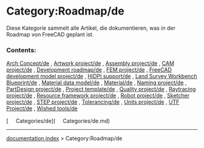 # Category:Roadmap/de
Diese Kategorie sammelt alle Artikel, die dokumentieren, was in der Roadmap von FreeCAD geplant ist.

### Contents:

[Arch Concept/de](Arch_Concept/de.md) , [Artwork project/de](Artwork_project/de.md) , [Assembly project/de](Assembly_project/de.md) , [CAM project/de](CAM_project/de.md) , [Development roadmap/de](Development_roadmap/de.md) , [FEM project/de](FEM_project/de.md) , [FreeCAD development model project/de](FreeCAD_development_model_project/de.md) , [HiDPI support/de](HiDPI_support/de.md) , [Land Survey Workbench Blueprint/de](Land_Survey_Workbench_Blueprint/de.md) , [Material data model/de](Material_data_model/de.md) , [Material/de](Material/de.md) , [Naming project/de](Naming_project/de.md) , [PartDesign project/de](PartDesign_project/de.md) , [Project template/de](Project_template/de.md) , [Quality project/de](Quality_project/de.md) , [Raytracing project/de](Raytracing_project/de.md) , [Resource framework project/de](Resource_framework_project/de.md) , [Robot project/de](Robot_project/de.md) , [Sketcher project/de](Sketcher_project/de.md) , [STEP project/de](STEP_project/de.md) , [Tolerancing/de](Tolerancing/de.md) , [Units project/de](Units_project/de.md) , [UTF Project/de](UTF_Project/de.md) , [Wished tools/de](Wished_tools/de.md)

[<img src="images/Property.png" style="width:16px"> Categories/de](<img src="images/Property.png" style="width:16px"> Categories/de.md)

---
[documentation index](../README.md) > Category:Roadmap/de
